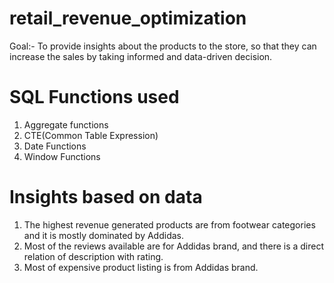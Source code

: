 # retail_revenue_optimization

Goal:- To provide insights about the products to the store, so that they can increase the sales by taking informed and data-driven decision.

# SQL Functions used
1) Aggregate functions
2) CTE(Common Table Expression)
3) Date Functions
4) Window Functions

# Insights based on data
1) The highest revenue generated products are from footwear categories and it is mostly dominated by Addidas.
2) Most of the reviews available are for Addidas brand, and there is a direct relation of description with rating.
3) Most of expensive product listing is from Addidas brand.

